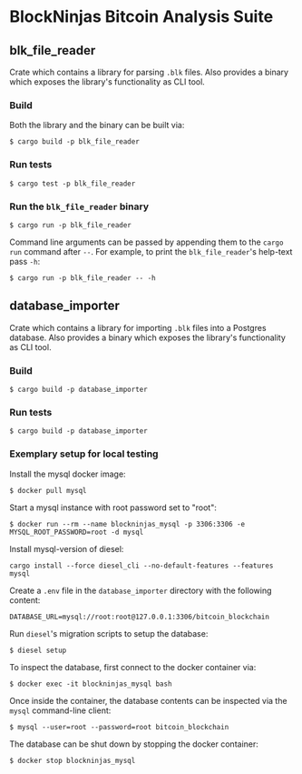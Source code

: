 # BlockNinjas Bitcoin Analysis Suite

## blk_file_reader

Crate which contains a library for parsing `.blk` files. Also provides a
binary which exposes the library's functionality as CLI tool.

### Build

Both the library and the binary can be built via:

```
$ cargo build -p blk_file_reader
```

### Run tests

```
$ cargo test -p blk_file_reader
```

### Run the `blk_file_reader` binary

```
$ cargo run -p blk_file_reader
```

Command line arguments can be passed by appending them to the `cargo run`
command after `--`. For example, to print the `blk_file_reader`'s help-text pass
`-h`:

```
$ cargo run -p blk_file_reader -- -h
```

## database_importer

Crate which contains a library for importing `.blk` files into a Postgres
database. Also provides a binary which exposes the library's functionality as
CLI tool.

### Build

```
$ cargo build -p database_importer
```

### Run tests

```
$ cargo build -p database_importer
```

### Exemplary setup for local testing

Install the mysql docker image:

```
$ docker pull mysql
```

Start a mysql instance with root password set to "root":

```
$ docker run --rm --name blockninjas_mysql -p 3306:3306 -e MYSQL_ROOT_PASSWORD=root -d mysql
```

Install mysql-version of diesel:

```
cargo install --force diesel_cli --no-default-features --features mysql
```

Create a `.env` file in the `database_importer` directory with the following
content:

```
DATABASE_URL=mysql://root:root@127.0.0.1:3306/bitcoin_blockchain
```

Run `diesel`'s migration scripts to setup the database:

```
$ diesel setup
```

To inspect the database, first connect to the docker container via:

```
$ docker exec -it blockninjas_mysql bash
```

Once inside the container, the database contents can be inspected via the `mysql`
command-line client:

```
$ mysql --user=root --password=root bitcoin_blockchain
```

The database can be shut down by stopping the docker container:

```
$ docker stop blockninjas_mysql
```
